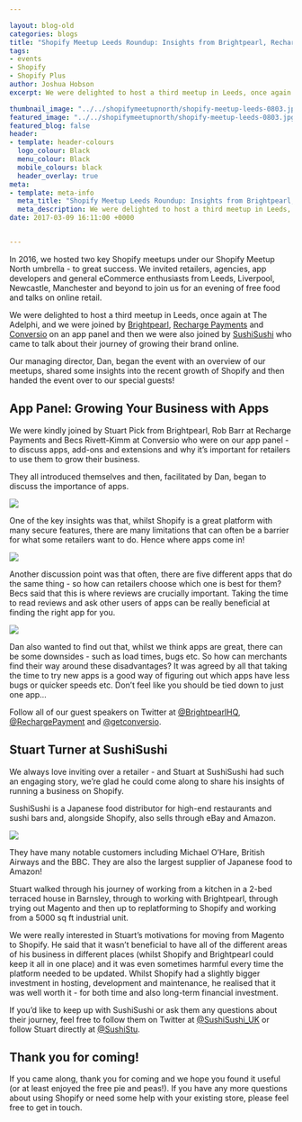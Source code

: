 ```yaml
--- 

layout: blog-old
categories: blogs
title: "Shopify Meetup Leeds Roundup: Insights from Brightpearl, Recharge Payments, Conversio and SushiSushi"
tags:
- events
- Shopify
- Shopify Plus
author: Joshua Hobson
excerpt: We were delighted to host a third meetup in Leeds, once again at The Adelphi, and we were joined by Brightpearl, Recharge Payments and Conversio on an app panel and then we were also joined by SushiSushi who came to talk about their journey of growing their brand online.

thumbnail_image: "../../shopifymeetupnorth/shopify-meetup-leeds-0803.jpg"
featured_image: "../../shopifymeetupnorth/shopify-meetup-leeds-0803.jpg"
featured_blog: false
header:
- template: header-colours
  logo_colour: Black
  menu_colour: Black
  mobile_colours: black
  header_overlay: true
meta:
- template: meta-info
  meta_title: "Shopify Meetup Leeds Roundup: Insights from Brightpearl, Recharge Payments, Conversio and SushiSushi"
  meta_description: We were delighted to host a third meetup in Leeds, once again at The Adelphi, and we were joined by Brightpearl, Recharge Payments and Conversio on an app panel and then we were also joined by SushiSushi who came to talk about their journey of growing their brand online.
date: 2017-03-09 16:11:00 +0000


--- 
```

In 2016, we hosted two key Shopify meetups under our Shopify Meetup North umbrella - to great success. We invited retailers, agencies, app developers and general eCommerce enthusiasts from Leeds, Liverpool, Newcastle, Manchester and beyond to join us for an evening of free food and talks on online retail.

We were delighted to host a third meetup in Leeds, once again at The Adelphi, and we were joined by [Brightpearl](https://www.brightpearl.com/), [Recharge Payments](https://rechargepayments.com/) and [Conversio](https://conversio.com/) on an app panel and then we were also joined by [SushiSushi](https://www.sushisushi.co.uk/) who came to talk about their journey of growing their brand online.

Our managing director, Dan, began the event with an overview of our meetups, shared some insights into the recent growth of Shopify and then handed the event over to our special guests!  

App Panel: Growing Your Business with Apps
------------------------------------------

We were kindly joined by Stuart Pick from Brightpearl, Rob Barr at Recharge Payments and Becs Rivett-Kimm at Conversio who were on our app panel - to discuss apps, add-ons and extensions and why it’s important for retailers to use them to grow their business.

They all introduced themselves and then, facilitated by Dan, began to discuss the importance of apps.  

![](../../shopifymeetupnorth/brightpearl.jpg)  
  
  

One of the key insights was that, whilst Shopify is a great platform with many secure features, there are many limitations that can often be a barrier for what some retailers want to do. Hence where apps come in!  

![](../../shopifymeetupnorth/recharge.jpg)  
  
  

Another discussion point was that often, there are five different apps that do the same thing - so how can retailers choose which one is best for them? Becs said that this is where reviews are crucially important. Taking the time to read reviews and ask other users of apps can be really beneficial at finding the right app for you.  

![](../../shopifymeetupnorth/conversio.jpg)  
  
  

Dan also wanted to find out that, whilst we think apps are great, there can be some downsides - such as load times, bugs etc. So how can merchants find their way around these disadvantages? It was agreed by all that taking the time to try new apps is a good way of figuring out which apps have less bugs or quicker speeds etc. Don’t feel like you should be tied down to just one app…

Follow all of our guest speakers on Twitter at [@BrightpearlHQ](https://twitter.com/brightpearlhq), [@RechargePayment](https://twitter.com/rechargepayment) and [@getconversio](https://twitter.com/getconversio).  

Stuart Turner at SushiSushi
---------------------------

We always love inviting over a retailer - and Stuart at SushiSushi had such an engaging story, we’re glad he could come along to share his insights of running a business on Shopify.

SushiSushi is a Japanese food distributor for high-end restaurants and sushi bars and, alongside Shopify, also sells through eBay and Amazon.  

![](../../shopifymeetupnorth/sushisushi.jpg)  
  
  

They have many notable customers including Michael O’Hare, British Airways and the BBC. They are also the largest supplier of Japanese food to Amazon!

Stuart walked through his journey of working from a kitchen in a 2-bed terraced house in Barnsley, through to working with Brightpearl, through trying out Magento and then up to replatforming to Shopify and working from a 5000 sq ft industrial unit.

We were really interested in Stuart’s motivations for moving from Magento to Shopify. He said that it wasn’t beneficial to have all of the different areas of his business in different places (whilst Shopify and Brightpearl could keep it all in one place) and it was even sometimes harmful every time the platform needed to be updated. Whilst Shopify had a slightly bigger investment in hosting, development and maintenance, he realised that it was well worth it - for both time and also long-term financial investment.

If you’d like to keep up with SushiSushi or ask them any questions about their journey, feel free to follow them on Twitter at [@SushiSushi\_UK](https://twitter.com/sushisushi_uk) or follow Stuart directly at [@SushiStu](https://twitter.com/sushistu).  

Thank you for coming!
---------------------

If you came along, thank you for coming and we hope you found it useful (or at least enjoyed the free pie and peas!). If you have any more questions about using Shopify or need some help with your existing store, please feel free to get in touch.